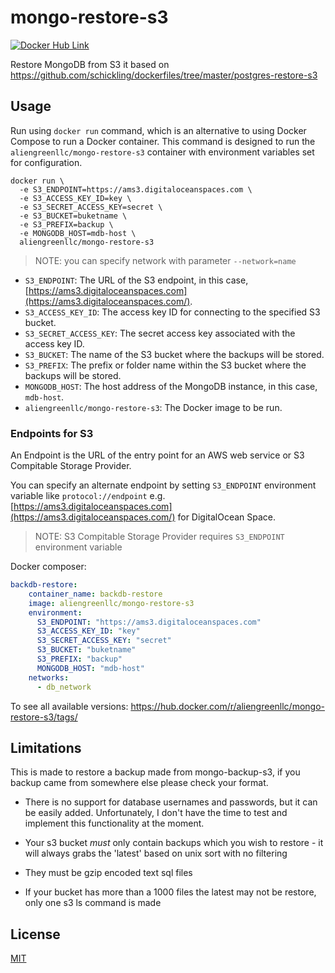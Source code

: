 # mongo-restore-s3

[![Docker Hub Link][docker-img]][docker-url]

Restore MongoDB from S3 it based on https://github.com/schickling/dockerfiles/tree/master/postgres-restore-s3



## Usage

Run using `docker run`  command, which is an alternative to using Docker Compose to run a Docker container. This command is designed to run the `aliengreenllc/mongo-restore-s3` container with environment variables set for configuration. 

```shell
docker run \
  -e S3_ENDPOINT=https://ams3.digitaloceanspaces.com \
  -e S3_ACCESS_KEY_ID=key \
  -e S3_SECRET_ACCESS_KEY=secret \
  -e S3_BUCKET=buketname \
  -e S3_PREFIX=backup \
  -e MONGODB_HOST=mdb-host \
  aliengreenllc/mongo-restore-s3
```

> NOTE: you can specify network with parameter `--network=name`

- `S3_ENDPOINT`: The URL of the S3 endpoint, in this case, [https://ams3.digitaloceanspaces.com](https://ams3.digitaloceanspaces.com/).
- `S3_ACCESS_KEY_ID`: The access key ID for connecting to the specified S3 bucket.
- `S3_SECRET_ACCESS_KEY`: The secret access key associated with the access key ID.
- `S3_BUCKET`: The name of the S3 bucket where the backups will be stored.
- `S3_PREFIX`: The prefix or folder name within the S3 bucket where the backups will be stored.
- `MONGODB_HOST`: The host address of the MongoDB instance, in this case, `mdb-host`.
- `aliengreenllc/mongo-restore-s3`: The Docker image to be run.

### Endpoints for S3

An Endpoint is the URL of the entry point for an AWS web service or S3 Compitable Storage Provider.

You can specify an alternate endpoint by setting `S3_ENDPOINT` environment variable like `protocol://endpoint` e.g. [https://ams3.digitaloceanspaces.com](https://ams3.digitaloceanspaces.com/) for DigitalOcean Space.

>  NOTE: S3 Compitable Storage Provider requires `S3_ENDPOINT` environment variable



Docker composer:

```yaml
backdb-restore:
    container_name: backdb-restore
    image: aliengreenllc/mongo-restore-s3
    environment:
      S3_ENDPOINT: "https://ams3.digitaloceanspaces.com"
      S3_ACCESS_KEY_ID: "key"
      S3_SECRET_ACCESS_KEY: "secret"
      S3_BUCKET: "buketname"
      S3_PREFIX: "backup"
      MONGODB_HOST: "mdb-host"
    networks:
      - db_network
```

To see all available versions: https://hub.docker.com/r/aliengreenllc/mongo-restore-s3/tags/



## Limitations

This is made to restore a backup made from mongo-backup-s3, if you backup came from somewhere else please check your format.

- There is no support for database usernames and passwords, but it can be easily added. Unfortunately, I don't have the time to test and implement this functionality at the moment.

- Your s3 bucket *must* only contain backups which you wish to restore - it will always grabs the 'latest' based on unix sort with no filtering
- They must be gzip encoded text sql files
- If your bucket has more than a 1000 files the latest may not be restore, only one s3 ls command is made



## License

[MIT](LICENSE)

[docker-img]: https://img.shields.io/badge/docker-ready-blue.svg
[docker-url]: https://hub.docker.com/r/aliengreenllc/mongo-restore-s3